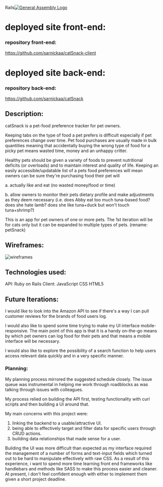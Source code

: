 Rails[![General Assembly Logo](https://camo.githubusercontent.com/1a91b05b8f4d44b5bbfb83abac2b0996d8e26c92/687474703a2f2f692e696d6775722e636f6d2f6b6538555354712e706e67)](https://generalassemb.ly/education/web-development-immersive)

# deployed site front-end:

### repository front-end:
https://github.com/sarnickaa/catSnack-client

# deployed site back-end:

### repository back-end:
https://github.com/sarnickaa/catSnack

## Description:

catSnack is a pet-food preference tracker for pet owners.

Keeping tabs on the type of food a pet prefers is difficult especially if pet preferences change over time. Pet food purchases are usually made in bulk quantities meaning that accidentally buying the wrong type of food for a picky pet means wasted time, money and an unhappy critter.

Healthy pets should be given a variety of foods to prevent nutritional deficits (or overloads) and to maintain interest and quality of life. Keeping an easily accessible/updatable list of a pets food preferences will mean owners can be sure they're purchasing food their pet will

 a. actually like and eat (no wasted money/food or time)

 b. allow owners to monitor their pets dietary profile and make adjustments as they deem necessary (i.e. does Abby eat too much tuna-based food? does she hate lamb? does she like tuna+duck but won't touch tuna+shrimp?)

This is an app for pet owners of one or more pets. The 1st iteration will be for cats only but it can be expanded to multiple types of pets. (rename: petSnack)

## Wireframes:
![wireframes](https://media.git.generalassemb.ly/user/11649/files/5da52fc6-8e5c-11e8-922b-cce645fdaf21)

## Technologies used:

  API:    Ruby on Rails
  Client: JavaScript
          CSS
          HTML5

## Future Iterations:

I would like to look into the Amazon API to see if there's a way I can pull customer reviews for the brands of food users log.

I would also like to spend some time trying to make my UI interface mobile-responsive. The main point of this app is that it is a handy on-the-go means by which pet owners can log food for their pets and that means a mobile interface will be necessary.

I would also like to explore the possibility of a search function to help users access relevant data quickly and in a very specific manner.

### Planning:

My planning process mirrored the suggested schedule closely. The issue queue was instrumental in helping me work through roadblocks as was talking through issues with colleagues.

My process relied on building the API first, testing functionality with curl scripts and then building a UI around that.

My main concerns with this project were:
1. linking the backend to a usable/attractive UI.
2. being able to effectively target and filter data for specific users through CRUD actions.
3. building data relationships that made sense for a user.

Building the UI was more difficult than expected as my interface required the management of a number of forms and text-input fields which turned out to be hard to manipulate effectively with raw CSS. As a result of this experience, i want to spend more time learning front end frameworks like handlebars and methods like SASS to make this process easier and cleaner. At present, i don't feel confident enough with either to implement them given a short project deadline.
